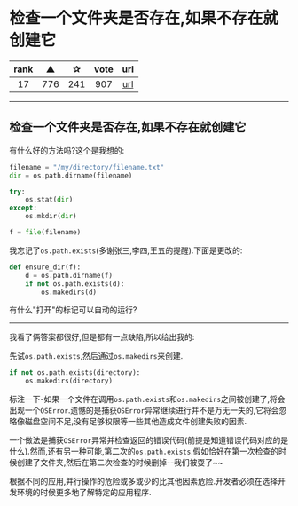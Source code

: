 # 检查一个文件夹是否存在,如果不存在就创建它

| rank | ▲ | ✰ | vote | url |
|:-:|:-:|:-:|:-:|:-:|
|  17  |  776 | 241 | 907 | [url](http://stackoverflow.com/questions/273192/check-if-a-directory-exists-and-create-it-if-necessary) |

***

## 检查一个文件夹是否存在,如果不存在就创建它

有什么好的方法吗?这个是我想的:

```python
filename = "/my/directory/filename.txt"
dir = os.path.dirname(filename)

try:
    os.stat(dir)
except:
    os.mkdir(dir)

f = file(filename)
```

我忘记了`os.path.exists`(多谢张三,李四,王五的提醒).下面是更改的:

```python
def ensure_dir(f):
    d = os.path.dirname(f)
    if not os.path.exists(d):
        os.makedirs(d)
```

有什么"打开"的标记可以自动的运行?

***

我看了俩答案都很好,但是都有一点缺陷,所以给出我的:

先试`os.path.exists`,然后通过`os.makedirs`来创建.

```python
if not os.path.exists(directory):
    os.makedirs(directory)
```

标注一下-如果一个文件在调用`os.path.exists`和`os.makedirs`之间被创建了,将会出现一个`OSError`.遗憾的是捕获`OSError`异常继续进行并不是万无一失的,它将会忽略像磁盘空间不足,没有足够权限等一些其他造成文件创建失败的因素.

一个做法是捕获`OSError`异常并检查返回的错误代码(前提是知道错误代码对应的是什么).然而,还有另一种可能,第二次的`os.path.exists`.假如恰好在第一次检查的时候创建了文件夹,然后在第二次检查的时候删掉--我们被耍了~~

根据不同的应用,并行操作的危险或多或少的比其他因素危险.开发者必须在选择开发环境的时候更多地了解特定的应用程序.